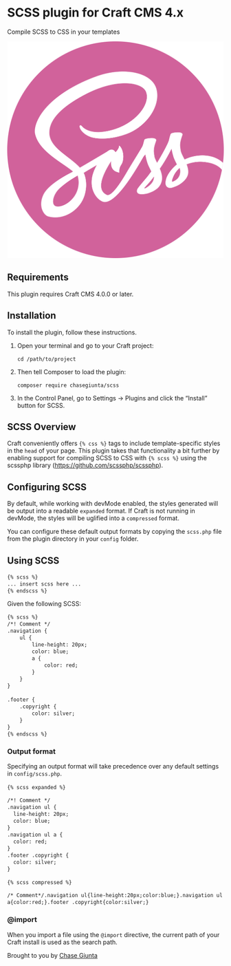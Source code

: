 # SCSS plugin for Craft CMS 4.x

Compile SCSS to CSS in your templates

![Screenshot](src/icon.svg)

## Requirements

This plugin requires Craft CMS 4.0.0 or later.

## Installation

To install the plugin, follow these instructions.

1.  Open your terminal and go to your Craft project:

        cd /path/to/project

2.  Then tell Composer to load the plugin:

        composer require chasegiunta/scss

3.  In the Control Panel, go to Settings → Plugins and click the “Install” button for SCSS.

## SCSS Overview

Craft conveniently offers `{% css %}` tags to include template-specific styles in the `head` of your page. This plugin takes that functionality a bit further by enabling support for compiling SCSS to CSS with `{% scss %}` using the scssphp library (https://github.com/scssphp/scssphp).

## Configuring SCSS

By default, while working with devMode enabled, the styles generated will be output into a readable `expanded` format. If Craft is not running in devMode, the styles will be uglified into a `compressed` format.

You can configure these default output formats by copying the `scss.php` file from the plugin directory in your `config` folder.

## Using SCSS

```
{% scss %}
... insert scss here ...
{% endscss %}
```

Given the following SCSS:

```
{% scss %}
/*! Comment */
.navigation {
    ul {
        line-height: 20px;
        color: blue;
        a {
            color: red;
        }
    }
}

.footer {
    .copyright {
        color: silver;
    }
}
{% endscss %}
```

### Output format

Specifying an output format will take precedence over any default settings in `config/scss.php`.

`{% scss expanded %}`

```
/*! Comment */
.navigation ul {
  line-height: 20px;
  color: blue;
}
.navigation ul a {
  color: red;
}
.footer .copyright {
  color: silver;
}
```

`{% scss compressed %}`

```
/* Comment*/.navigation ul{line-height:20px;color:blue;}.navigation ul a{color:red;}.footer .copyright{color:silver;}
```

### @import

When you import a file using the `@import` directive, the current path of your Craft install is used as the search path.

Brought to you by [Chase Giunta](https://chasegiunta.com)
